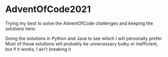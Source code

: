 # AdventOfCode2021
Trying my best to solve the AdventOfCode challenges and keeping the solutions here.

Doing the solutions in Python and Java to see which I will personally prefer. Most of these solutions will probably be unnecessary bulky or inefficient, 
but if it works, I ain't breaking it
